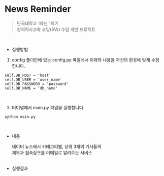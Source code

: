 # News Reminder


> 단국대학교 1학년 1학기<br>
> 창의적사고와 코딩(SW) 수업 개인 프로젝트

<br>

* 실행방법
1. config 폴더안에 있는 config.py 파일에서 아래의 내용을 자신의 환경에 맞게 수정합니다.
```  
self.DB_HOST = 'host'
self.DB_USER = 'user_name'
self.DB_PASSWORD = 'password'
self.DB_NAME = 'db_name'
 ```

<br>
 
2. 터미널에서 main.py 파일을 실행합니다.
```  
python main.py
```  
<br>

* 내용

 &nbsp;&nbsp;&nbsp;&nbsp;&nbsp;&nbsp;네이버 뉴스에서 카테고리별, 상위 3개의 기사들의<br>
 &nbsp;&nbsp;&nbsp;&nbsp;&nbsp;&nbsp;제목과 접속링크를 이메일로 알려주는 서비스
<br><br>

* 실행결과

